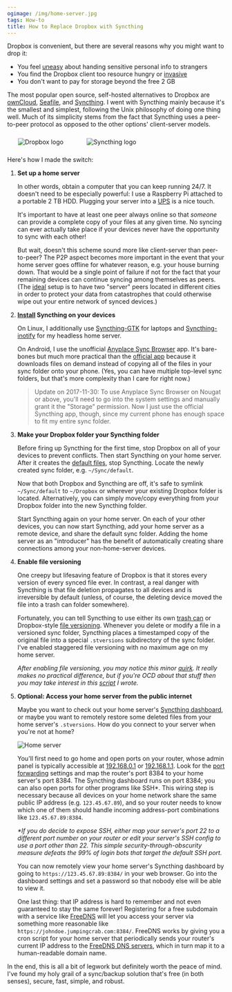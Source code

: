 ```yaml
---
ogimage: /img/home-server.jpg
tags: How-to
title: How to Replace Dropbox with Syncthing
---
```


Dropbox is convenient, but there are several reasons why you might want to drop it:

- You feel [uneasy](https://www.troyhunt.com/the-dropbox-hack-is-real/) about handing sensitive personal info to strangers
- You find the Dropbox client too resource hungry or [invasive](http://applehelpwriter.com/2016/08/29/discovering-how-dropbox-hacks-your-mac/)
- You don't want to pay for storage beyond the free 2 GB

The most popular open source, self-hosted alternatives to Dropbox are [ownCloud](https://owncloud.org/), [Seafile](https://www.seafile.com/en/home/), and [Syncthing](https://syncthing.net/). I went with Syncthing mainly because it's the smallest and simplest, following the Unix philosophy of doing one thing well. Much of its simplicity stems from the fact that Syncthing uses a peer-to-peer protocol as opposed to the other options' client-server models.

<p class="text-centered">
  <img alt="Dropbox logo" src="/img/dropbox.png" style="margin:10px 25px">
  <img alt="Syncthing logo" src="/img/syncthing.png" style="margin:10px 25px">
</p>

Here's how I made the switch:

1. **Set up a home server**

   In other words, obtain a computer that you can keep running 24/7. It doesn't need to be especially powerful: I use a Raspberry Pi attached to a portable 2 TB HDD. Plugging your server into a [UPS](https://en.wikipedia.org/wiki/Uninterruptible_power_supply) is a nice touch.

   It's important to have at least one peer always online so that _someone_ can provide a complete copy of your files at any given time. No syncing can ever actually take place if your devices never have the opportunity to sync with each other!

   But wait, doesn't this scheme sound more like client-server than peer-to-peer? The P2P aspect becomes more important in the event that your home server goes offline for whatever reason, e.g. your house burning down. That would be a single point of failure if not for the fact that your
   remaining devices can continue syncing among themselves as peers. (The [ideal](https://www.hanselman.com/blog/TheComputerBackupRuleOfThree.aspx) setup is to have two "server" peers located in different cities in order to protect your data from catastrophes that could otherwise wipe out your entire network of synced devices.)

1. **[Install](https://syncthing.net/#get-started) Syncthing on your devices**

   On Linux, I additionally use [Syncthing-GTK](https://github.com/syncthing/syncthing-gtk) for laptops and [Syncthing-inotify](https://github.com/syncthing/syncthing-inotify) for my headless home server.

   On Android, I use the unofficial [Anyplace Sync Browser](https://play.google.com/store/apps/details?id=it.anyplace.syncbrowser) app. It's bare-bones but much more practical than the [official app](https://play.google.com/store/apps/details?id=com.nutomic.syncthingandroid&hl=en) because it downloads files on demand instead of copying all of the files in your sync folder onto your phone. (Yes, you can have multiple top-level sync folders, but that's more complexity than I care for right now.)

   > Update on 2017-11-30: To use Anyplace Sync Browser on Nougat or above, you'll need to go into the system settings and manually grant it the "Storage" permission. Now I just use the official Syncthing app, though, since my current phone has enough space to fit my entire sync folder.

1. **Make your Dropbox folder your Syncthing folder**

   Before firing up Syncthing for the first time, stop Dropbox on all of your devices to prevent conflicts. Then start Syncthing on your home server. After it creates the [default files](https://docs.syncthing.net/intro/getting-started.html#syncthing), stop Syncthing. Locate the newly created sync folder, e.g. `~/Sync/default`.

   Now that both Dropbox and Syncthing are off, it's safe to symlink `~/Sync/default` to `~/Dropbox` or wherever your existing Dropbox folder is located. Alternatively, you can simply move/copy everything from your Dropbox folder into the new Syncthing folder.

   Start Syncthing again on your home server. On each of your other devices, you can now start Syncthing, add your home server as a remote device, and share the default sync folder. Adding the home server as an "introducer" has the benefit of automatically creating share connections among your non-home-server devices.

1. **Enable file versioning**

   One creepy but lifesaving feature of Dropbox is that it stores every version of every synced file ever. In contrast, a real danger with Syncthing is that file deletion propagates to all devices and is irreversible by default (unless, of course, the deleting device moved the file into a trash can folder somewhere).

   Fortunately, you can tell Syncthing to use either its own [trash can](https://docs.syncthing.net/users/versioning.html#trash-can-file-versioning) or Dropbox-style [file versioning](https://docs.syncthing.net/users/versioning.html#staggered-file-versioning). Whenever you delete or modify a file in a versioned sync folder, Syncthing places a timestamped copy of the original file into a special `.stversions` subdirectory of the sync folder. I've enabled staggered file versioning with no maximum age on my home server.

   _After enabling file versioning, you may notice this minor [quirk](https://forum.syncthing.net/t/why-does-rename-move-put-file-s-in-stversions-dir/2757). It really makes no practical difference, but if you're OCD about that stuff then you may take interest in this [script](https://github.com/artnc/syncthing-dedupe) I wrote._

1. **Optional: Access your home server from the public internet**

   Maybe you want to check out your home server's [Syncthing dashboard](https://docs.syncthing.net/intro/getting-started.html#configuring), or maybe you want to remotely restore some deleted files from your home server's `.stversions`. How do you connect to your server when you're not at home?

   ![Home server](/img/home-server.jpg)

   You'll first need to go home and open ports on your router, whose admin panel is typically accessible at [192.168.0.1](http://192.168.0.1/) or [192.168.1.1](http://192.168.0.1/). Look for the [port forwarding](https://en.wikipedia.org/wiki/Port_forwarding) settings and map the router's port 8384 to your home server's port 8384. The Syncthing dashboard runs on port 8384; you can also open ports for other programs like SSH\*. This wiring step is necessary because all devices on your home network share the same public IP address (e.g. `123.45.67.89`), and so your router needs to know which one of them should handle incoming address-port combinations like `123.45.67.89:8384`.

   _\*If you do decide to expose SSH, either map your server's port 22 to a different port number on your router or edit your server's SSH config to use a port other than 22. This simple security-through-obscurity measure defeats the 99% of login bots that target the default SSH port._

   You can now remotely view your home server's Syncthing dashboard by going to `https://123.45.67.89:8384/` in your web browser. Go into the dashboard settings and set a password so that nobody else will be able to view it.

   One last thing: that IP address is hard to remember and not even guaranteed to stay the same forever! Registering for a free subdomain with a service like [FreeDNS](http://freedns.afraid.org/subdomain/) will let you access your server via something more reasonable like `https://johndoe.jumpingcrab.com:8384/`. FreeDNS works by giving you a cron script for your home server that periodically sends your router's current IP address to the [FreeDNS DNS servers](https://en.wikipedia.org/wiki/RAS_syndrome), which in turn map it to a human-readable domain name.

In the end, this is all a bit of legwork but definitely worth the peace of mind. I've found my holy grail of a sync/backup solution that's free (in both senses), secure, fast, simple, and robust.
